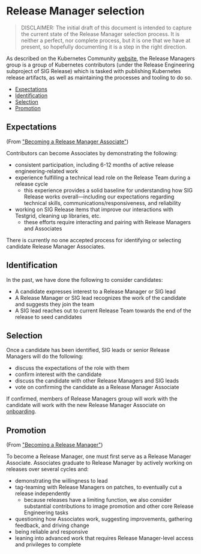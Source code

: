 # Release Manager selection

> DISCLAIMER: The initial draft of this document is intended to capture the
> current state of the Release Manager selection process. It is neither a
> perfect, nor complete process, but it is one that we have at present,
> so hopefully documenting it is a step in the right direction.

As described on the Kubernetes Community [website][release-managers-page], the
Release Managers group is a group of Kubernetes contributors (under the Release
Engineering subproject of SIG Release) which is tasked with publishing
Kubernetes release artifacts, as well as maintaining the processes and tooling
to do so.

- [Expectations](#expectations)
- [Identification](#identification)
- [Selection](#selection)
- [Promotion](#promotion)

## Expectations

(From ["Becoming a Release Manager Associate"][becoming-a-release-manager-associate])

Contributors can become Associates by demonstrating the following:

- consistent participation, including 6-12 months of active release
  engineering-related work
- experience fulfilling a technical lead role on the Release Team during a
  release cycle
  - this experience provides a solid baseline for understanding how SIG Release
    works overall—including our expectations regarding technical skills,
    communications/responsiveness, and reliability
- working on SIG Release items that improve our interactions with Testgrid,
  cleaning up libraries, etc.
  - these efforts require interacting and pairing with Release Managers and
    Associates

There is currently no one accepted process for identifying or selecting
candidate Release Manager Associates.

## Identification

In the past, we have done the following to consider candidates:

- A candidate expresses interest to a Release Manager or SIG lead
- A Release Manager or SIG lead recognizes the work of the candidate and
  suggests they join the team
- A SIG lead reaches out to current Release Team towards the end of the
  release to seed candidates

## Selection

Once a candidate has been identified, SIG leads or senior Release Managers will
do the following:

- discuss the expectations of the role with them
- confirm interest with the candidate
- discuss the candidate with other Release Managers and SIG leads
- vote on confirming the candidate as a Release Manager Associate

If confirmed, members of Release Managers group will work with the candidate
will work with the new Release Manager Associate on [onboarding][onboarding].

## Promotion

(From ["Becoming a Release Manager"][becoming-a-release-manager])

To become a Release Manager, one must first serve as a Release Manager
Associate. Associates graduate to Release Manager by actively working on
releases over several cycles and:

- demonstrating the willingness to lead
- tag-teaming with Release Managers on patches, to eventually cut a release
  independently
  - because releases have a limiting function, we also consider substantial
    contributions to image promotion and other core Release Engineering tasks
- questioning how Associates work, suggesting improvements, gathering feedback,
  and driving change
- being reliable and responsive
- leaning into advanced work that requires Release Manager-level access and
  privileges to complete

[becoming-a-release-manager]: https://kubernetes.io/releases/release-managers/#becoming-a-release-manager
[becoming-a-release-manager-associate]: https://kubernetes.io/releases/release-managers/#becoming-a-release-manager-associate
[onboarding]: https://github.com/kubernetes/sig-release/issues/new?assignees=&labels=sig%2Frelease%2C+area%2Frelease-eng&template=release-manager.md&title=Release+Manager+access+for+%3CGH-handle%3E
[release-managers-page]: https://kubernetes.io/releases/release-managers/
